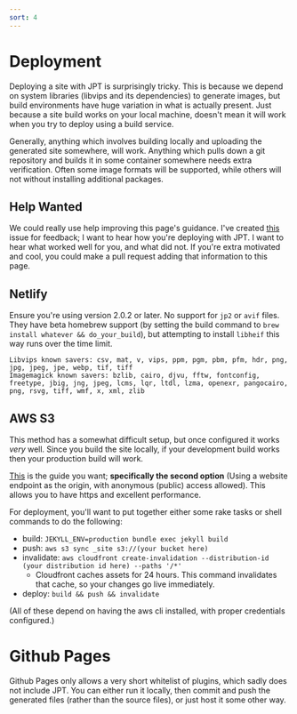 ```yaml
---
sort: 4
---
```


# Deployment

Deploying a site with JPT is surprisingly tricky. This is because we depend on system libraries
(libvips and its dependencies) to generate images, but build environments have huge variation in
what is actually present. Just because a site build works on your local machine, doesn't mean it
will work when you try to deploy using a build service.

Generally, anything which involves building locally and uploading the generated site somewhere, will
work. Anything which pulls down a git repository and builds it in some container somewhere needs
extra verification. Often some image formats will be supported, while others will not without
installing additional packages.

## Help Wanted

We could really use help improving this page's guidance. I've created
[this](https://github.com/rbuchberger/jekyll_picture_tag/issues/240) issue for feedback; I want to
hear how you're deploying with JPT. I want to hear what worked well for you, and what did not. If
you're extra motivated and cool, you could make a pull request adding that information to this page.

## Netlify

Ensure you're using version 2.0.2 or later. No support for `jp2` or `avif` files. They have beta
homebrew support (by setting the build command to `brew install whatever && do_your_build`), but
attempting to install `libheif` this way runs over the time limit.

```
Libvips known savers: csv, mat, v, vips, ppm, pgm, pbm, pfm, hdr, png, jpg, jpeg, jpe, webp, tif, tiff
Imagemagick known savers: bzlib, cairo, djvu, fftw, fontconfig, freetype, jbig, jng, jpeg, lcms, lqr, ltdl, lzma, openexr, pangocairo, png, rsvg, tiff, wmf, x, xml, zlib
```

## AWS S3

This method has a somewhat difficult setup, but once configured it works _very_ well. Since you
build the site locally, if your development build works then your production build will work.

[This](https://aws.amazon.com/premiumsupport/knowledge-center/cloudfront-serve-static-website/) is
the guide you want; **specifically the second option** (Using a website endpoint as the origin, with
anonymous (public) access allowed). This allows you to have https and excellent performance.

For deployment, you'll want to put together either some rake tasks or shell commands to do the
following:

* build: `JEKYLL_ENV=production bundle exec jekyll build`
* push: `aws s3 sync _site s3://(your bucket here)`
* invalidate: `aws cloudfront create-invalidation --distribution-id (your distribution id here) --paths '/*'`
  * Cloudfront caches assets for 24 hours. This command invalidates that cache, so your changes go
    live immediately.
* deploy: `build && push && invalidate`

(All of these depend on having the aws cli installed, with proper credentials configured.)

# Github Pages

Github Pages only allows a very short whitelist of plugins, which sadly does not include JPT. You
can either run it locally, then commit and push the generated files (rather than the source files),
or just host it some other way.
